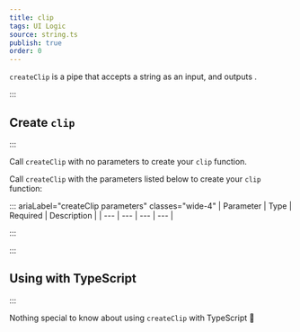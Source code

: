 ```yaml
---
title: clip
tags: UI Logic
source: string.ts
publish: true
order: 0
---
```


`createClip` is a pipe that accepts a string as an input, and outputs <!--TODO-->.


:::
## Create `clip`
:::

Call `createClip` with no parameters to create your `clip` function.

Call `createClip` with the parameters listed below to create your `clip` function:

::: ariaLabel="createClip parameters" classes="wide-4"
| Parameter | Type | Required | Description |
| --- | --- | --- | --- |

:::


:::
## Using with TypeScript
:::

Nothing special to know about using `createClip` with TypeScript 🚀
